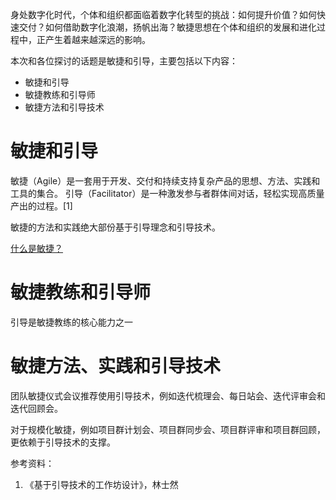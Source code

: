 
身处数字化时代，个体和组织都面临着数字化转型的挑战：如何提升价值？如何快速交付？如何借助数字化浪潮，扬帆出海？敏捷思想在个体和组织的发展和进化过程中，正产生着越来越深远的影响。

本次和各位探讨的话题是敏捷和引导，主要包括以下内容：

- 敏捷和引导
- 敏捷教练和引导师
- 敏捷方法和引导技术

# 敏捷和引导

敏捷（Agile）是一套用于开发、交付和持续支持复杂产品的思想、方法、实践和工具的集合。
引导（Facilitator）是一种激发参与者群体间对话，轻松实现高质量产出的过程。[1]

敏捷的方法和实践绝大部份基于引导理念和引导技术。

[什么是敏捷？](/md/什么是敏捷？.md)

# 敏捷教练和引导师

引导是敏捷教练的核心能力之一

# 敏捷方法、实践和引导技术

团队敏捷仪式会议推荐使用引导技术，例如迭代梳理会、每日站会、迭代评审会和迭代回顾会。

对于规模化敏捷，例如项目群计划会、项目群同步会、项目群评审和项目群回顾，更依赖于引导技术的支撑。


参考资料：
1. 《基于引导技术的工作坊设计》，林士然